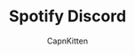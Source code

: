 ---
title: Spotify Discord
author: CapnKitten
github: https://github.com/CapnKitten/
description_markdown: >-
  Combine Discord and Spotify into one
download: https://github.com/CapnKitten/Spotify-Discord
demo: https://cdn.rawgit.com/CapnKitten/Spotify-Discord/master/Spotify-Discord.theme.css
support: https://github.com/CapnKitten/Spotify-Discord/issues
style: dark
tags:
images:
  - name: Spotify Discord Preview
    image: https://i.imgur.com/1G3RoEH.png
layout: product
---